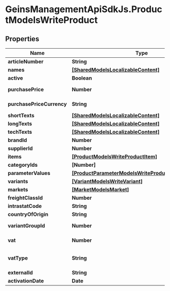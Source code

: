 # GeinsManagementApiSdkJs.ProductModelsWriteProduct

## Properties

Name | Type | Description | Notes
------------ | ------------- | ------------- | -------------
**articleNumber** | **String** | The article number of the product. | [optional] 
**names** | [**[SharedModelsLocalizableContent]**](SharedModelsLocalizableContent.md) | The localized names of the product. | [optional] 
**active** | **Boolean** | The current state of the product. | [optional] 
**purchasePrice** | **Number** | The purchase price in the currency defined in {Product.Models.Write.Product.PurchasePriceCurrency}. | [optional] 
**purchasePriceCurrency** | **String** | The 3-letter ISO 4217 currency code for the amount given in {Product.Models.Write.Product.PurchasePrice}. | [optional] 
**shortTexts** | [**[SharedModelsLocalizableContent]**](SharedModelsLocalizableContent.md) | Localized short texts for the product. | [optional] 
**longTexts** | [**[SharedModelsLocalizableContent]**](SharedModelsLocalizableContent.md) | Localized long texts for the product. | [optional] 
**techTexts** | [**[SharedModelsLocalizableContent]**](SharedModelsLocalizableContent.md) | Localized tech texts for the product. | [optional] 
**brandId** | **Number** | The brand of the product. | [optional] 
**supplierId** | **Number** | The supplier id of the product. | [optional] 
**items** | [**[ProductModelsWriteProductItem]**](ProductModelsWriteProductItem.md) | The items belonging to the product. | [optional] 
**categoryIds** | **[Number]** | The category ids the product belongs to. | [optional] 
**parameterValues** | [**[ProductParameterModelsWriteProductParameterValue]**](ProductParameterModelsWriteProductParameterValue.md) | The parameter values associated with the product. | [optional] 
**variants** | [**[VariantModelsWriteVariant]**](VariantModelsWriteVariant.md) | The variants for this product. | [optional] 
**markets** | [**[MarketModelsMarket]**](MarketModelsMarket.md) | The markets for this product | [optional] 
**freightClassId** | **Number** | ID of freight class | [optional] 
**intrastatCode** | **String** | Intrastat code of the product | [optional] 
**countryOfOrigin** | **String** | Country of orgin of product | [optional] 
**variantGroupId** | **Number** | ID of Variant Group to whom the product should be associated | [optional] 
**vat** | **Number** | ID or rate of VAT (On create and if no VAT is provided then default VAT will be used) | [optional] 
**vatType** | **String** | Defines how VAT parameter should be interpreted  Actual &#x3D; VAT parameter is interpreted as VAT rate  VatId &#x3D; VAT parameter is interpreted as VAT Id | [optional] 
**externalId** | **String** | External Id of the product. | [optional] 
**activationDate** | **Date** | Activation date for the product. | [optional] 


